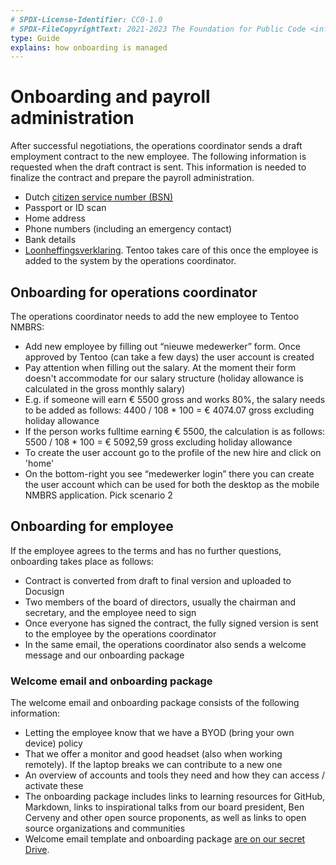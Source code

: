 ```yaml
---
# SPDX-License-Identifier: CC0-1.0
# SPDX-FileCopyrightText: 2021-2023 The Foundation for Public Code <info@publiccode.net>
type: Guide
explains: how onboarding is managed
---
```


# Onboarding and payroll administration

After successful negotiations, the operations coordinator sends a draft employment contract to the new employee.
The following information is requested when the draft contract is sent.
This information is needed to finalize the contract and prepare the payroll administration.

* Dutch [citizen service number (BSN)](https://www.government.nl/topics/personal-data/citizen-service-number-bsn)
* Passport or ID scan
* Home address
* Phone numbers (including an emergency contact)
* Bank details
* [Loonheffingsverklaring](https://www.belastingdienst.nl/wps/wcm/connect/bldcontentnl/themaoverstijgend/programmas_en_formulieren/model_opgaaf_gegevens_voor_de_loonheffingen). Tentoo takes care of this once the employee is added to the system by the operations coordinator.

## Onboarding for operations coordinator

The operations coordinator needs to add the new employee to Tentoo NMBRS:

* Add new employee by filling out “nieuwe medewerker” form. Once approved by Tentoo (can take a few days) the user account is created
* Pay attention when filling out the salary. At the moment their form doesn't accommodate for our salary structure (holiday allowance is calculated in the gross monthly salary)
* E.g. if someone will earn € 5500 gross and works 80%, the salary needs to be added as follows: 4400 / 108 * 100 = € 4074.07 gross excluding holiday allowance
* If the person works fulltime earning € 5500, the calculation is as follows: 5500 / 108 * 100 = € 5092,59 gross excluding holiday allowance
* To create the user account go to the profile of the new hire and click on 'home'
* On the bottom-right you see “medewerker login” there you can create the user account which can be used for both the desktop as the mobile NMBRS application. Pick scenario 2

## Onboarding for employee

If the employee agrees to the terms and has no further questions, onboarding takes place as follows:

* Contract is converted from draft to final version and uploaded to Docusign
* Two members of the board of directors, usually the chairman and secretary, and the employee need to sign
* Once everyone has signed the contract, the fully signed version is sent to the employee by the operations coordinator
* In the same email, the operations coordinator also sends a welcome message and our onboarding package

### Welcome email and onboarding package

The welcome email and onboarding package consists of the following information:

* Letting the employee know that we have a BYOD (bring your own device) policy
* That we offer a monitor and good headset (also when working remotely). If the laptop breaks we can contribute to a new one
* An overview of accounts and tools they need and how they can access / activate these
* The onboarding package includes links to learning resources for GitHub, Markdown, links to inspirational talks from our board president, Ben Cerveny and other open source proponents, as well as links to open source organizations and communities
* Welcome email template and onboarding package [are on our secret Drive](https://drive.google.com/drive/folders/1KqeG3KxibxmbkhQl5yKUdsmTtMMnwlqB).
